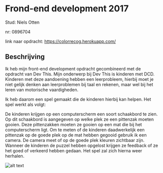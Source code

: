 # Frond-end development 2017

Stud: Niels Otten

nr: 0896704

link naar opdracht: https://colorrecog.herokuapp.com/

## Beschrijving
Ik heb mijn front-end development opdracht gecombineerd met de opdracht van Dev This. Mijn onderwerp bij Dev This is kinderen met DCD. Kinderen met deze aandoening hebben een leerprobleem, hierbij moet je niet gelijk denken aan leerproblemen bij taal en rekenen, maar wel bij het leren van motorische vaardigheden.

Ik heb daarom een spel gemaakt die de kinderen hierbij kan helpen. Het spel werkt als volgt:

De kinderen krijgen op een computerscherm een soort schaakbord te zien. Op dit schaakbord is aangegeven op welke plek ze een pittenzak moeten gooien. Deze pittenzakken moeten ze gooien op een mat die bij het computerscherm ligt. Om te meten of de kinderen daadwerkelijk een pittenzak op de goede plek op de mat hebben gegooid gebruik ik een camera. De camera meet of op de goede plek kleuren zichtbaar zijn. Wanneer de kinderen de puzzel hebben opgelost krijgen ze feedback of ze het goed of verkeerd hebben gedaan. Het spel zal zich hierna weer herhalen.



![alt text](src/public/screenshot.png "Screenshot game")

